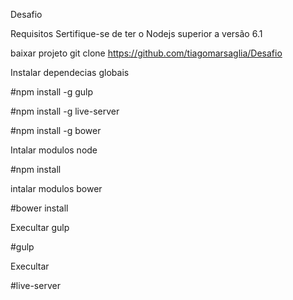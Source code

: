 Desafio

Requisitos
Sertifique-se de ter o Nodejs superior a versão 6.1

baixar projeto
git clone https://github.com/tiagomarsaglia/Desafio

Instalar dependecias globais

#npm install -g gulp

#npm install -g live-server

#npm install -g bower


Intalar modulos node

#npm install

intalar modulos bower

#bower install

Execultar gulp

#gulp

Execultar 

#live-server
